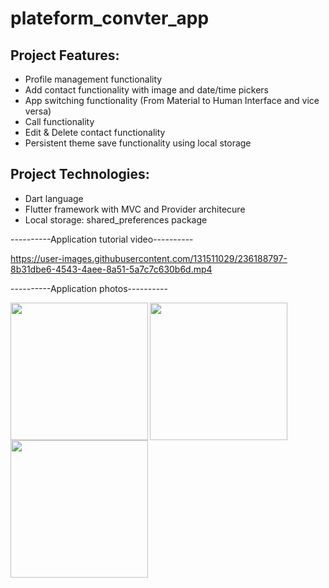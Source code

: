 # plateform_convter_app

## Project Features:
- Profile management functionality
- Add contact functionality with image and date/time pickers
- App switching functionality (From Material to Human Interface and vice versa)
- Call functionality
- Edit & Delete contact functionality
- Persistent theme save functionality using local storage

## Project Technologies:
- Dart language
- Flutter framework with MVC and Provider architecure
- Local storage: shared_preferences package

----------Application tutorial video----------

https://user-images.githubusercontent.com/131511029/236188797-8b31dbe6-4543-4aee-8a51-5a7c7c630b6d.mp4


----------Application photos----------

<img align="left" src="https://user-images.githubusercontent.com/131511029/236381626-9fe80435-168c-4a18-aab1-a8b839c5c687.png" width="220px">
<img align="left" src="https://user-images.githubusercontent.com/131511029/236381671-c9100fdb-3a05-4ad0-bf54-0f11b86d6440.png" width="220px">
<img src="https://user-images.githubusercontent.com/131511029/236381729-9365845e-8ac7-45e0-be99-805d06127be0.png" width="220px">
